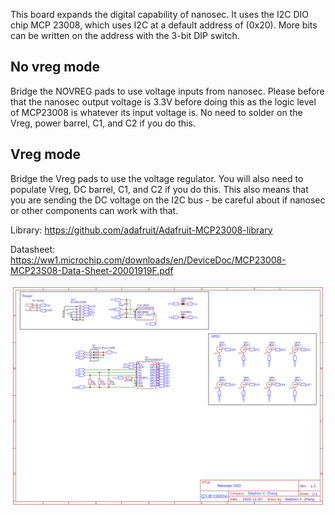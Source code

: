 This board expands the digital capability of nanosec. It uses the I2C DIO chip MCP 23008, which uses I2C at a default address of (0x20). More bits can be written on the address with the 3-bit DIP switch.

## No vreg mode
Bridge the NOVREG pads to use voltage inputs from nanosec. Please before that the nanosec output voltage is 3.3V before doing this as the logic level of MCP23008 is whatever its input voltage is. No need to solder on the Vreg, power barrel, C1, and C2 if you do this.

## Vreg mode
Bridge the Vreg pads to use the voltage regulator. You will also need to populate Vreg, DC barrel, C1, and C2 if you do this. This also means that you are sending the DC voltage on the I2C bus - be careful about if nanosec or other components can work with that.

Library: https://github.com/adafruit/Adafruit-MCP23008-library

Datasheet: https://ww1.microchip.com/downloads/en/DeviceDoc/MCP23008-MCP23S08-Data-Sheet-20001919F.pdf

![Schematic](./Schematic_Nanosec%20DIO_2023-01-03.png)
